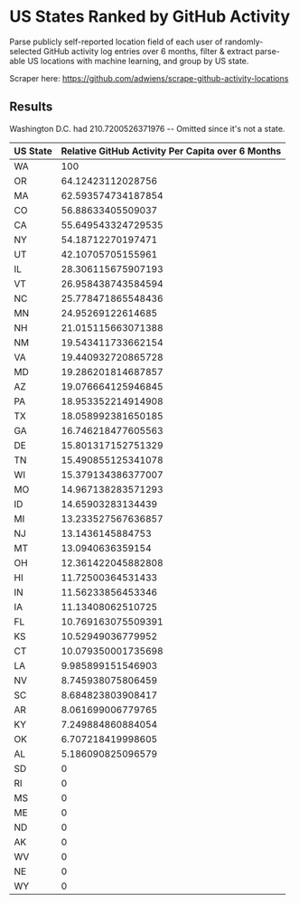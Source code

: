 # US States Ranked by GitHub Activity
Parse publicly self-reported location field of each user of randomly-selected GitHub activity log entries over 6 months, filter &amp; extract parse-able US locations with machine learning, and group by US state.

Scraper here: https://github.com/adwiens/scrape-github-activity-locations

## Results

Washington D.C. had 210.7200526371976 -- Omitted since it's not a state.

US State|Relative GitHub Activity Per Capita over 6 Months
--|--
WA|100
OR|64.12423112028756
MA|62.593574734187854
CO|56.88633405509037
CA|55.649543324729535
NY|54.18712270197471
UT|42.10705705155961
IL|28.306115675907193
VT|26.958438743584594
NC|25.778471865548436
MN|24.95269122614685
NH|21.015115663071388
NM|19.543411733662154
VA|19.440932720865728
MD|19.286201814687857
AZ|19.076664125946845
PA|18.953352214914908
TX|18.058992381650185
GA|16.746218477605563
DE|15.801317152751329
TN|15.490855125341078
WI|15.379134386377007
MO|14.967138283571293
ID|14.65903283134439
MI|13.233527567636857
NJ|13.1436145884753
MT|13.0940636359154
OH|12.361422045882808
HI|11.72500364531433
IN|11.56233856453346
IA|11.13408062510725
FL|10.769163075509391
KS|10.52949036779952
CT|10.079350001735698
LA|9.985899151546903
NV|8.745938075806459
SC|8.684823803908417
AR|8.061699006779765
KY|7.249884860884054
OK|6.707218419998605
AL|5.186090825096579
SD|0
RI|0
MS|0
ME|0
ND|0
AK|0
WV|0
NE|0
WY|0
